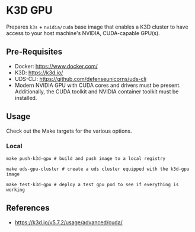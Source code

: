 # K3D GPU

Prepares `k3s` + `nvidia/cuda` base image that enables a K3D cluster to have access to your host machine's NVIDIA, CUDA-capable GPU(s).

## Pre-Requisites

* Docker: https://www.docker.com/
* K3D: https://k3d.io/
* UDS-CLI: https://github.com/defenseunicorns/uds-cli
* Modern NVIDIA GPU with CUDA cores and drivers must be present. Additionally, the CUDA toolkit and NVIDIA container toolkit must be installed.

## Usage

Check out the Make targets for the various options.

### Local

```shell
make push-k3d-gpu # build and push image to a local registry

make uds-gpu-cluster # create a uds cluster equipped with the k3d-gpu image

make test-k3d-gpu # deploy a test gpu pod to see if everything is working
```

## References

* https://k3d.io/v5.7.2/usage/advanced/cuda/

